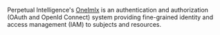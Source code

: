 Perpetual Intelligence's [OneImlx](/articles/concepts/oneimlx.md) is an authentication and authorization (OAuth and OpenId Connect) system providing fine-grained identity and access management (IAM) to subjects and resources.